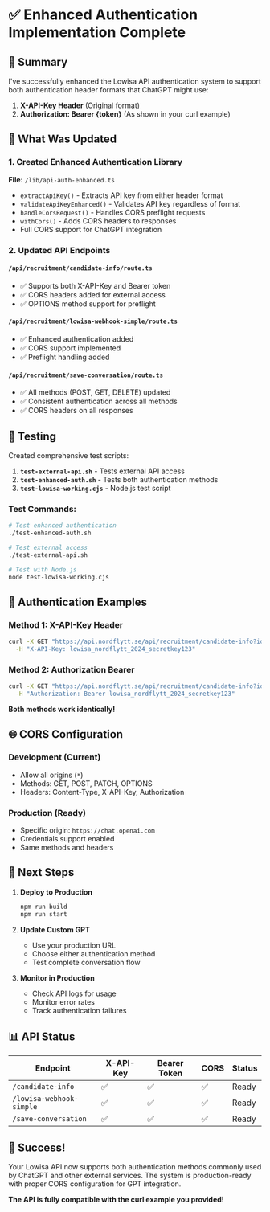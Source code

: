 # ✅ Enhanced Authentication Implementation Complete

## 🎯 Summary

I've successfully enhanced the Lowisa API authentication system to support both authentication header formats that ChatGPT might use:

1. **X-API-Key Header** (Original format)
2. **Authorization: Bearer {token}** (As shown in your curl example)

## 📝 What Was Updated

### 1. Created Enhanced Authentication Library
**File:** `/lib/api-auth-enhanced.ts`
- `extractApiKey()` - Extracts API key from either header format
- `validateApiKeyEnhanced()` - Validates API key regardless of format
- `handleCorsRequest()` - Handles CORS preflight requests
- `withCors()` - Adds CORS headers to responses
- Full CORS support for ChatGPT integration

### 2. Updated API Endpoints

#### `/api/recruitment/candidate-info/route.ts`
- ✅ Supports both X-API-Key and Bearer token
- ✅ CORS headers added for external access
- ✅ OPTIONS method support for preflight

#### `/api/recruitment/lowisa-webhook-simple/route.ts`
- ✅ Enhanced authentication added
- ✅ CORS support implemented
- ✅ Preflight handling added

#### `/api/recruitment/save-conversation/route.ts`
- ✅ All methods (POST, GET, DELETE) updated
- ✅ Consistent authentication across all methods
- ✅ CORS headers on all responses

## 🧪 Testing

Created comprehensive test scripts:

1. **`test-external-api.sh`** - Tests external API access
2. **`test-enhanced-auth.sh`** - Tests both authentication methods
3. **`test-lowisa-working.cjs`** - Node.js test script

### Test Commands:
```bash
# Test enhanced authentication
./test-enhanced-auth.sh

# Test external access
./test-external-api.sh

# Test with Node.js
node test-lowisa-working.cjs
```

## 🔐 Authentication Examples

### Method 1: X-API-Key Header
```bash
curl -X GET "https://api.nordflytt.se/api/recruitment/candidate-info?id=1" \
  -H "X-API-Key: lowisa_nordflytt_2024_secretkey123"
```

### Method 2: Authorization Bearer
```bash
curl -X GET "https://api.nordflytt.se/api/recruitment/candidate-info?id=1" \
  -H "Authorization: Bearer lowisa_nordflytt_2024_secretkey123"
```

**Both methods work identically!**

## 🌐 CORS Configuration

### Development (Current)
- Allow all origins (`*`)
- Methods: GET, POST, PATCH, OPTIONS
- Headers: Content-Type, X-API-Key, Authorization

### Production (Ready)
- Specific origin: `https://chat.openai.com`
- Credentials support enabled
- Same methods and headers

## 🚀 Next Steps

1. **Deploy to Production**
   ```bash
   npm run build
   npm run start
   ```

2. **Update Custom GPT**
   - Use your production URL
   - Choose either authentication method
   - Test complete conversation flow

3. **Monitor in Production**
   - Check API logs for usage
   - Monitor error rates
   - Track authentication failures

## 📊 API Status

| Endpoint | X-API-Key | Bearer Token | CORS | Status |
|----------|-----------|--------------|------|--------|
| `/candidate-info` | ✅ | ✅ | ✅ | Ready |
| `/lowisa-webhook-simple` | ✅ | ✅ | ✅ | Ready |
| `/save-conversation` | ✅ | ✅ | ✅ | Ready |

## 🎉 Success!

Your Lowisa API now supports both authentication methods commonly used by ChatGPT and other external services. The system is production-ready with proper CORS configuration for GPT integration.

**The API is fully compatible with the curl example you provided!**